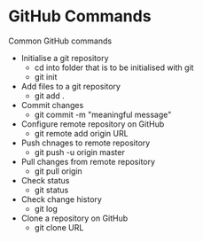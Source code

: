 GitHub Commands
=============================
Common GitHub commands

- Initialise a git repository
  - cd into folder that is to be initialised with git
  - git init
- Add files to a git repository
  - git add .
- Commit changes
  - git commit -m "meaningful message"
- Configure remote repository on GitHub
  - git remote add origin URL
- Push chnages to remote repository
  - git push -u origin master
- Pull changes from remote repository
  - git pull origin
- Check status
  - git status
- Check change history
  - git log
- Clone a repository on GitHub
  - git clone URL
